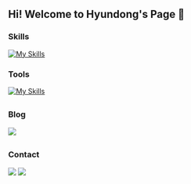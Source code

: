 ## Hi! Welcome to Hyundong's Page 👋

### Skills
[![My Skills](https://skillicons.dev/icons?i=c,py,html,java,linux,spring,mysql)](https://skillicons.dev)

### Tools
[![My Skills](https://skillicons.dev/icons?i=vscode,idea,vim,neovim)](https://skillicons.dev)

<h2></h2>

### Blog
<a href="https://hyundong-l.github.io/"><img src="https://img.shields.io/badge/Tech Blog-181717?style=for-the-badge&logo=github&logoColor=white&link==https://hyundong-l.github.io/"></a>

<h2></h2>

### Contact
<a href="mailto:lhd04ss@naver.com"><img src="https://img.shields.io/badge/naver-03C75A?style=for-the-badge&logo=naver&logoColor=white&link==mailto:lhd04ssl@naver.com"></a>
<a href="mailto:hyundongl@icloud.com"><img src="https://img.shields.io/badge/icloud-3693F3?style=for-the-badge&logo=icloud&logoColor=white&link==mailto:hyundongl@icloud.com"></a>
